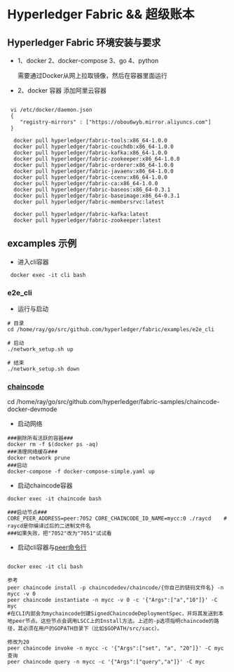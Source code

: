 # Hyperledger Fabric && 超级账本

## Hyperledger Fabric 环境安装与要求

* 1、docker 2、docker-compose 3、go 4、python
  
  需要通过Docker从网上拉取镜像，然后在容器里面运行
  
* 2、docker 容器 添加阿里云容器

```bashrc 

 vi /etc/docker/daemon.json
 {
    "registry-mirrors" : ["https://obou6wyb.mirror.aliyuncs.com"]  
 }
 
  docker pull hyperledger/fabric-tools:x86_64-1.0.0
  docker pull hyperledger/fabric-couchdb:x86_64-1.0.0
  docker pull hyperledger/fabric-kafka:x86_64-1.0.0
  docker pull hyperledger/fabric-zookeeper:x86_64-1.0.0
  docker pull hyperledger/fabric-orderer:x86_64-1.0.0
  docker pull hyperledger/fabric-javaenv:x86_64-1.0.0
  docker pull hyperledger/fabric-ccenv:x86_64-1.0.0
  docker pull hyperledger/fabric-ca:x86_64-1.0.0
  docker pull hyperledger/fabric-baseos:x86_64-0.3.1
  docker pull hyperledger/fabric-baseimage:x86_64-0.3.1
  docker pull hyperledger/fabric-membersrvc:latest
  
  docker pull hyperledger/fabric-kafka:latest
  docker pull hyperledger/fabric-zookeeper:latest

```

## excamples 示例

* 进入cli容器

```bashrc
 docker exec -it cli bash
```

### e2e_cli

* 运行与启动

```bashrc
# 目录
cd /home/ray/go/src/github.com/hyperledger/fabric/examples/e2e_cli

# 启动
./network_setup.sh up

# 结束
./network_setup.sh down

```


### [chaincode](https://www.cnblogs.com/zeyaries/p/7173028.html)

cd /home/ray/go/src/github.com/hyperledger/fabric-samples/chaincode-docker-devmode


* 启动网络

```bashrc
###删除所有活跃的容器###
docker rm -f $(docker ps -aq)
###清理网络缓存###
docker network prune
###启动
docker-compose -f docker-compose-simple.yaml up
```

* 启动chaincode容器

```bashrc
docker exec -it chaincode bash

###启动节点###
CORE_PEER_ADDRESS=peer:7052 CORE_CHAINCODE_ID_NAME=mycc:0 ./raycd    # raycd是你编译过后的二进制文件名
###如果失败，把"7052"改为"7051"试试看

```

* 启动cli容器与[peer命令行](https://blog.csdn.net/sinat_36742186/article/details/79541855)

```bashrc

docker exec -it cli bash

参考
peer chaincode install -p chaincodedev/chaincode/{你自己的链码文件名} -n mycc -v 0
peer chaincode instantiate -n mycc -v 0 -c '{"Args":["a","10"]}' -C myc
#在CLI内部会为mychaincode创建SignedChaincodeDeploymentSpec，并将其发送到本地peer节点。这些节点会调用LSCC上的Install方法。上述的-p选项指明chaincode的路径，其必须在用户的GOPATH目录下（比如$GOPATH/src/sacc）。

修改为20
peer chaincode invoke -n mycc -c '{"Args":["set", "a", "20"]}' -C myc
查询
peer chaincode query -n mycc -c '{"Args":["query","a"]}' -C myc
```




















  















